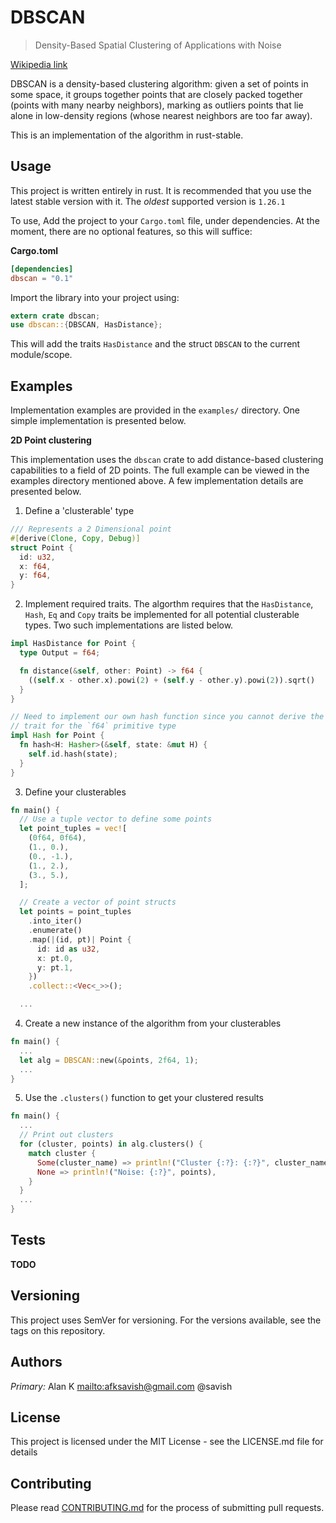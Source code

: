 # DBSCAN

> Density-Based Spatial Clustering of Applications with Noise

[Wikipedia link](1)

DBSCAN is a density-based clustering algorithm: given a set of points in some space, it groups together points that are closely packed together (points with many nearby neighbors), marking as outliers points that lie alone in low-density regions (whose nearest neighbors are too far away).

This is an implementation of the algorithm in rust-stable.

## Usage

This project is written entirely in rust. It is recommended that you use the latest stable version with it. The _oldest_ supported version is `1.26.1`

To use, Add the project to your `Cargo.toml` file, under dependencies. At the moment, there are no optional features, so this will suffice:

**Cargo.toml**

```toml
[dependencies]
dbscan = "0.1"
```

Import the library into your project using:

```rust
extern crate dbscan;
use dbscan::{DBSCAN, HasDistance};
```

This will add the traits `HasDistance` and the struct `DBSCAN` to the current module/scope.

## Examples

Implementation examples are provided in the `examples/` directory. One simple implementation is presented below.

**2D Point clustering**

This implementation uses the `dbscan` crate to add distance-based clustering capabilities to a field of 2D points. The full example can be viewed in the examples directory mentioned above. A few implementation details are presented below.

1.  Define a 'clusterable' type

```rust
/// Represents a 2 Dimensional point
#[derive(Clone, Copy, Debug)]
struct Point {
  id: u32,
  x: f64,
  y: f64,
}
```

2.  Implement required traits. The algorthm requires that the `HasDistance`, `Hash`, `Eq` and `Copy` traits be implemented for all potential clusterable types. Two such implementations are listed below.

```rust
impl HasDistance for Point {
  type Output = f64;

  fn distance(&self, other: Point) -> f64 {
    ((self.x - other.x).powi(2) + (self.y - other.y).powi(2)).sqrt()
  }
}

// Need to implement our own hash function since you cannot derive the `Hash`
// trait for the `f64` primitive type
impl Hash for Point {
  fn hash<H: Hasher>(&self, state: &mut H) {
    self.id.hash(state);
  }
}
```

3.  Define your clusterables

```rust
fn main() {
  // Use a tuple vector to define some points
  let point_tuples = vec![
    (0f64, 0f64),
    (1., 0.),
    (0., -1.),
    (1., 2.),
    (3., 5.),
  ];

  // Create a vector of point structs
  let points = point_tuples
    .into_iter()
    .enumerate()
    .map(|(id, pt)| Point {
      id: id as u32,
      x: pt.0,
      y: pt.1,
    })
    .collect::<Vec<_>>();

  ...
```

4.  Create a new instance of the algorithm from your clusterables

```rust
fn main() {
  ...
  let alg = DBSCAN::new(&points, 2f64, 1);
  ...
}
```

5.  Use the `.clusters()` function to get your clustered results

```rust
fn main() {
  ...
  // Print out clusters
  for (cluster, points) in alg.clusters() {
    match cluster {
      Some(cluster_name) => println!("Cluster {:?}: {:?}", cluster_name, points),
      None => println!("Noise: {:?}", points),
    }
  }
  ...
}
```

## Tests

**TODO**

## Versioning

This project uses SemVer for versioning. For the versions available, see the tags on this repository.

## Authors

_Primary:_ Alan K <mailto:afksavish@gmail.com> @savish

## License

This project is licensed under the MIT License - see the LICENSE.md file for details

## Contributing

Please read [CONTRIBUTING.md](2) for the process of submitting pull requests.

[1]: https://en.wikipedia.org/wiki/DBSCAN
[2]: ./CONTRIBUTING.md
